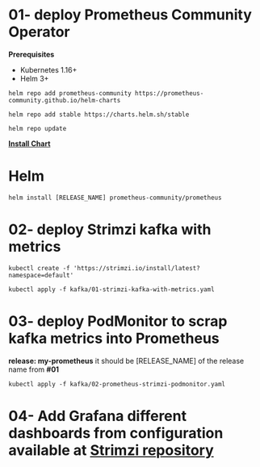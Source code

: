 # 01-  deploy Prometheus Community Operator

**Prerequisites**
* Kubernetes 1.16+
* Helm 3+

`helm repo add prometheus-community https://prometheus-community.github.io/helm-charts`

`helm repo add stable https://charts.helm.sh/stable`

`helm repo update`

**[Install Chart](https://artifacthub.io/packages/helm/prometheus-worawutchan/prometheus#install-chart)**
# Helm

`helm install [RELEASE_NAME] prometheus-community/prometheus`


# 02-  deploy Strimzi kafka with metrics

`kubectl create -f 'https://strimzi.io/install/latest?namespace=default'`

`kubectl apply -f kafka/01-strimzi-kafka-with-metrics.yaml`

# 03-  deploy PodMonitor to scrap kafka metrics into Prometheus
**release: my-prometheus** it should be [RELEASE_NAME] of the release name from **#01**

`kubectl apply -f kafka/02-prometheus-strimzi-podmonitor.yaml`

# 04-  Add Grafana different dashboards from configuration available at [Strimzi repository](https://github.com/strimzi/strimzi-kafka-operator/tree/main/examples/metrics/grafana-dashboards)
